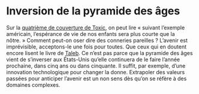 # Inversion de la pyramide des âges

Sur la [quatrième de couverture de Toxic](http://3dterritoires.free.fr/SPIP/article.php3?id_article=517), on peut lire « suivant l’exemple américain, l’espérance de vie de nos enfants sera plus courte que la nôtre. » Comment peut-on oser dire des conneries pareilles ? L’avenir est imprévisible, acceptons-le une fois pour toutes. Que ceux qui en doutent encore lisent le livre de [Taleb](https://tcrouzet.com/2007/09/03/conversation-avec-taleb/). Ce n’est pas parce que la pyramide des âges vient de s’inverser aux États-Unis qu’elle continuera de le faire l’année prochaine, dans cinq ans ou dans cinquante. Il suffit, par exemple, d’une innovation technologique pour changer la donne. Extrapoler des valeurs passées pour anticiper l’avenir est un non sens dès qu’on se réfère à des domaines complexes.